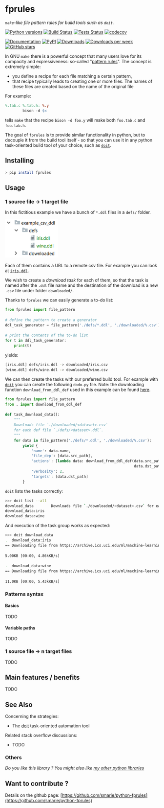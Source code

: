 # fprules

*`make`-like file pattern rules for build tools such as `doit`.*

[![Python versions](https://img.shields.io/pypi/pyversions/fprules.svg)](https://pypi.python.org/pypi/fprules/) [![Build Status](https://travis-ci.org/smarie/python-fprules.svg?branch=master)](https://travis-ci.org/smarie/python-fprules) [![Tests Status](https://smarie.github.io/python-fprules/junit/junit-badge.svg?dummy=8484744)](https://smarie.github.io/python-fprules/junit/report.html) [![codecov](https://codecov.io/gh/smarie/python-fprules/branch/master/graph/badge.svg)](https://codecov.io/gh/smarie/python-fprules)

[![Documentation](https://img.shields.io/badge/doc-latest-blue.svg)](https://smarie.github.io/python-fprules/) [![PyPI](https://img.shields.io/pypi/v/fprules.svg)](https://pypi.python.org/pypi/fprules/) [![Downloads](https://pepy.tech/badge/fprules)](https://pepy.tech/project/fprules) [![Downloads per week](https://pepy.tech/badge/fprules/week)](https://pepy.tech/project/fprules) [![GitHub stars](https://img.shields.io/github/stars/smarie/python-fprules.svg)](https://github.com/smarie/python-fprules/stargazers)

In GNU `make` there is a powerful concept that many users love for its compacity and expressiveness: so-called "[pattern rules](https://www.gnu.org/software/make/manual/html_node/Pattern-Examples.html#Pattern-Examples)". The concept is extremely simple: 

 - you define a recipe for each file matching a certain pattern, 
 - that recipe typically leads to creating one or more files. The names of these files are created based on the name of the original file 

For example:

```makefile
%.tab.c %.tab.h: %.y
        bison -d $<
```

tells `make` that the recipe `bison -d foo.y` will make both `foo.tab.c` and `foo.tab.h`.

The goal of `fprules` is to provide similar functionality in python, but to decouple it from the build tool itself - so that you can use it in any python task-oriented build tool of your choice, such as [`doit`](https://pydoit.org/).

## Installing

```bash
> pip install fprules
```

## Usage

### 1 source file -> 1 target file

In this fictitious example we have a bunch of `*.ddl` files in a `defs/` folder. 

![doc_example_csv_ddl](./imgs/doc_example_csv_ddl.png)

Each of them contains a URL to a remote csv file. For example you can look at [`iris.ddl`](https://raw.githubusercontent.com/smarie/python-fprules/master/fprules/tests/resources/example_csv_ddl/defs/iris.ddl).

We wish to create a *download task* for each of them, so that the task is named after the `.ddl` file name and the destination of the download is a new `.csv` file under folder `downloaded/`. 

Thanks to `fprules` we can easily generate a to-do list:

```python
from fprules import file_pattern

# define the pattern to create a generator
ddl_task_generator = file_pattern('./defs/*.ddl', './downloaded/%.csv')

# print the contents of the to-do list
for t in ddl_task_generator:
    print(t)
```

yields:

```bash
[iris.ddl] defs/iris.ddl -> downloaded/iris.csv
[wine.ddl] defs/wine.ddl -> downloaded/wine.csv
```

We can then create the tasks with our preferred build tool. For example with [`doit`](https://pydoit.org/) you can create the following `dodo.py` file. Note: the downloading function `download_from_ddl_def` used in this example can be found [here](https://github.com/smarie/python-fprules/blob/master/fprules/tests/ddl_data.py).

```python
from fprules import file_pattern 
from . import download_from_ddl_def

def task_download_data():
    """
    Downloads file `./downloaded/<dataset>.csv` 
    for each def file `./defs/<dataset>.ddl`.
    """
    for data in file_pattern('./defs/*.ddl', './downloaded/%.csv'):
        yield {
            'name': data.name,
            'file_dep': [data.src_path],
            'actions': [lambda data: download_from_ddl_def(data.src_path, 
                                                           data.dst_path)],
            'verbosity': 2,
            'targets': [data.dst_path]
        }
```

`doit` lists the tasks correctly:

```bash
>>> doit list --all
download_data        Downloads file `./downloaded/<dataset>.csv` for each def file `./defs/<dataset>.ddl`.
download_data:iris   
download_data:wine
```

And execution of the task group works as expected:

```bash
>>> doit download_data
.  download_data:iris
== Downloading file from https://archive.ics.uci.edu/ml/machine-learning-databases/iris/iris.data to downloaded\iris.csv

5.00KB [00:00, 4.86kKB/s]                  

.  download_data:wine
== Downloading file from https://archive.ics.uci.edu/ml/machine-learning-databases/wine/wine.data to downloaded\wine.csv

11.0KB [00:00, 5.43kKB/s]
```

### Patterns syntax

#### Basics

TODO

#### Variable paths

TODO

### 1 source file -> n target files

TODO

## Main features / benefits

TODO

## See Also

Concerning the strategies:

 - The [doit](https://pydoit.org/) task-oriented automation tool

Related stack overflow discussions:

 - TODO

### Others

*Do you like this library ? You might also like [my other python libraries](https://github.com/smarie/OVERVIEW#python)* 

## Want to contribute ?

Details on the github page: [https://github.com/smarie/python-fprules](https://github.com/smarie/python-fprules)
